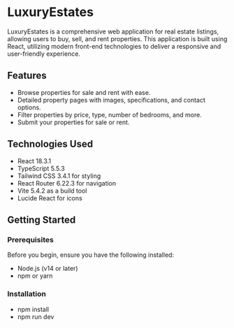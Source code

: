 # LuxuryEstates

LuxuryEstates is a comprehensive web application for real estate listings, allowing users to buy, sell, and rent properties. This application is built using React, utilizing modern front-end technologies to deliver a responsive and user-friendly experience.

## Features

- Browse properties for sale and rent with ease.
- Detailed property pages with images, specifications, and contact options.
- Filter properties by price, type, number of bedrooms, and more.
- Submit your properties for sale or rent.

## Technologies Used

- React 18.3.1
- TypeScript 5.5.3
- Tailwind CSS 3.4.1 for styling
- React Router 6.22.3 for navigation
- Vite 5.4.2 as a build tool
- Lucide React for icons

## Getting Started

### Prerequisites

Before you begin, ensure you have the following installed:
- Node.js (v14 or later)
- npm or yarn

### Installation

- npm install
- npm run dev


